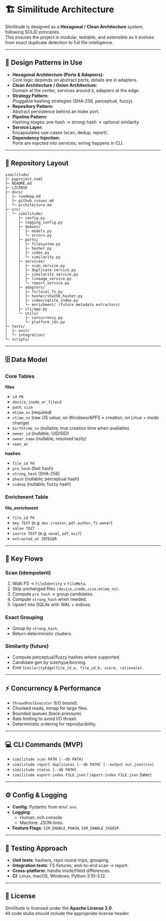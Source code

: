 # 🏗️ Similitude Architecture

Similitude is designed as a **Hexagonal / Clean Architecture** system, following SOLID principles.  
This ensures the project is modular, testable, and extensible as it evolves from exact duplicate detection to full file intelligence.

---

## 🎯 Design Patterns in Use

- **Hexagonal Architecture (Ports & Adapters):**  
  Core logic depends on abstract ports; details are in adapters.  
- **Clean Architecture / Onion Architecture:**  
  Domain at the center, services around it, adapters at the edge.  
- **Strategy Pattern:**  
  Pluggable hashing strategies (SHA-256, perceptual, fuzzy).  
- **Repository Pattern:**  
  Abstract persistence behind an Index port.  
- **Pipeline Pattern:**  
  Hashing stages: pre-hash → strong-hash → optional similarity.  
- **Service Layer:**  
  Encapsulates use-cases (scan, dedup, report).  
- **Dependency Injection:**  
  Ports are injected into services; wiring happens in CLI.

---

## 📂 Repository Layout

```
similitude/
├─ pyproject.toml
├─ README.md
├─ LICENSE
├─ docs/
│  ├─ roadmap.md
│  ├─ github_issues.md
│  └─ architecture.md
├─ src/
│  └─ similitude/
│     ├─ config.py
│     ├─ logging_config.py
│     ├─ domain/
│     │  ├─ models.py
│     │  └─ errors.py
│     ├─ ports/
│     │  ├─ filesystem.py
│     │  ├─ hasher.py
│     │  ├─ index.py
│     │  └─ similarity.py
│     ├─ services/
│     │  ├─ scan_service.py
│     │  ├─ duplicate_service.py
│     │  ├─ similarity_service.py
│     │  ├─ lineage_service.py
│     │  └─ report_service.py
│     ├─ adapters/
│     │  ├─ fs/local_fs.py
│     │  ├─ hasher/sha256_hasher.py
│     │  ├─ index/sqlite_index.py
│     │  └─ enrichment/ (future metadata extractors)
│     ├─ cli/app.py
│     └─ utils/
│        ├─ concurrency.py
│        └─ platform_ids.py
├─ tests/
│  ├─ unit/
│  └─ integration/
└─ scripts/
```

---

## 🗄️ Data Model

### Core Tables

**files**
- `id PK`
- `device`, `inode_or_fileid`
- `path`, `size`
- `mtime_ns` (required)
- `ctime_ns` (raw OS value; on Windows/APFS ≈ creation, on Linux = inode change)
- `birthtime_ns` (nullable; true creation time when available)
- `owner_id` (nullable; UID/SID)
- `owner_name` (nullable; resolved lazily)
- `seen_at`

**hashes**
- `file_id FK`
- `pre_hash` (fast hash)
- `strong_hash` (SHA-256)
- `phash` (nullable; perceptual hash)
- `ssdeep` (nullable; fuzzy hash)

### Enrichment Table

**file_enrichment**
- `file_id FK`
- `key TEXT` (e.g. `doc.creator`, `pdf.author`, `fs.owner`)
- `value TEXT`
- `source TEXT` (e.g. `ooxml`, `pdf`, `exif`)
- `extracted_at INTEGER`

---

## 🔄 Key Flows

### Scan (idempotent)
1. Walk FS → `FileIdentity` + `FileMeta`.
2. Skip unchanged files `(device,inode,size,mtime_ns)`.
3. Compute `pre_hash` → group candidates.
4. Compute `strong_hash` when needed.
5. Upsert into SQLite with WAL + indices.

### Exact Grouping
- Group by `strong_hash`.
- Return deterministic clusters.

### Similarity (future)
- Compute perceptual/fuzzy hashes where supported.
- Candidate gen by size/type/binning.
- Emit `SimilarityEdge(file_id_a, file_id_b, score, rationale)`.

---

## ⚡ Concurrency & Performance
- `ThreadPoolExecutor` (I/O bound).
- Chunked reads, mmap for large files.
- Bounded queues (back-pressure).
- Rate limiting to avoid I/O thrash.
- Deterministic ordering for reproducibility.

---

## 💻 CLI Commands (MVP)
- `similitude scan PATH [--db PATH]`
- `similitude report duplicates [--db PATH] [--output out.json|csv]`
- `similitude status [--db PATH]`
- `similitude export-index FILE.json` / `import-index FILE.json` (later)

---

## ⚙️ Config & Logging
- **Config**: Pydantic from env/`.env`.
- **Logging**:
  - Human: rich console.
  - Machine: JSON lines.
- **Feature Flags**: `SIM_ENABLE_PHASH`, `SIM_ENABLE_SSDEEP`.

---

## 🧪 Testing Approach
- **Unit tests**: hashers, repo round-trips, grouping.
- **Integration tests**: FS fixtures, end-to-end scan → report.
- **Cross-platform**: handle inode/fileid differences.
- **CI**: Linux, macOS, Windows; Python 3.10–3.12.

---

## 📜 License
Similitude is licensed under the **Apache License 2.0**.  
All code stubs should include the appropriate license header.
